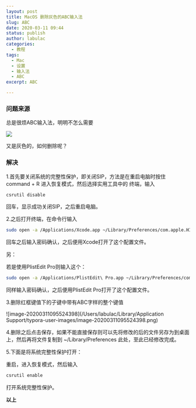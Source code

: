 ```yaml
---
layout: post
title: MacOS 删除灰色的ABC输入法
slug: ABC
date: 2020-03-11 09:44
status: publish
author: labulac
categories: 
  - 教程
tags: 
  - Mac
  - 设置
  - 输入法
  - ABC
excerpt: ABC

---
```


### 问题来源

总是很烦ABC输入法，明明不怎么需要

![](https://gitee.com/labulac/pic/raw/master/uPic/GPH9jG.png)

又是灰色的，如何删除呢？

### 解决

1.首先要关闭系统的完整性保护，即关闭SIP，方法是在重启电脑时按住 command + R 进入恢复模式，然后选择实用工具中的 终端，输入

```bash
csrutil disable 
```

回车，显示成功关闭SIP，之后重启电脑。

2.之后打开终端，在命令行输入

```bash
sudo open -a /Applications/Xcode.app ~/Library/Preferences/com.apple.HIToolbox.plist 
```

回车之后输入密码确认，之后便用Xcode打开了这个配置文件。

另：

若是使用PlistEdit Pro则输入这个：

```bash
sudo open -a /Applications/PlistEdit\ Pro.app ~/Library/Preferences/com.apple.HIToolbox.plist 
```

同样输入密码确认，之后便用PlistEdit Pro打开了这个配置文件。

3.删除红框键值下的子键中带有ABC字样的整个键值

![image-20200311095524398](/Users/labulac/Library/Application Support/typora-user-images/image-20200311095524398.png)

4.删除之后点击保存，如果不能直接保存则可以先将修改的后的文件另存为到桌面上，然后再将文件复制到 ~/Library/Preferences 此处，至此已经修改完成。

5.下面是将系统完整性保护打开：

重启，进入恢复模式，然后输入

```bash
csrutil enable
```

打开系统完整性保护。

**以上**